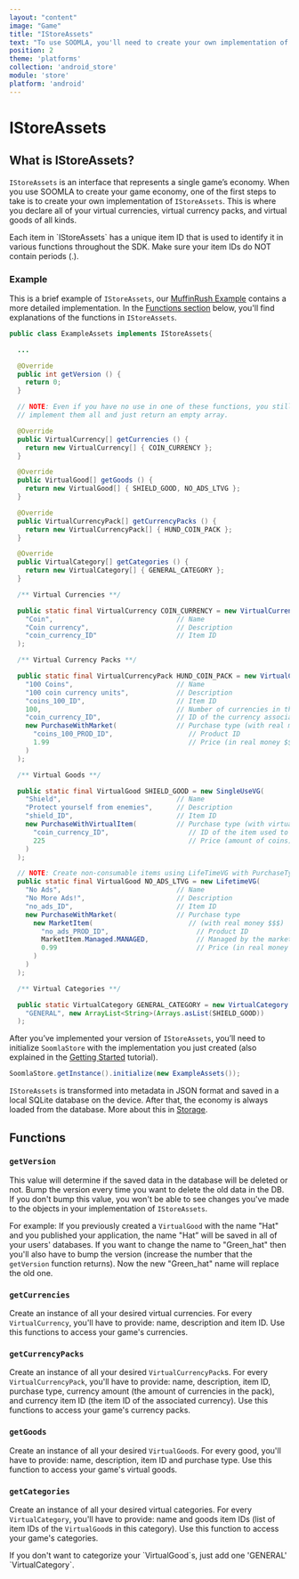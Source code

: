 ```yaml
---
layout: "content"
image: "Game"
title: "IStoreAssets"
text: "To use SOOMLA, you'll need to create your own implementation of IStoreAssets, an interface that represents your game’s economy."
position: 2
theme: 'platforms'
collection: 'android_store'
module: 'store'
platform: 'android'
---
```


# IStoreAssets

## What is IStoreAssets?

`IStoreAssets` is an interface that represents a single game’s economy. When you use SOOMLA to create your game economy, one of the first steps to take is to create your own implementation of `IStoreAssets`. This is where you declare all of your virtual currencies, virtual currency packs, and virtual goods of all kinds.

<div class="info-box">Each item in `IStoreAssets` has a unique item ID that is used to identify it in various functions throughout the SDK. Make sure your item IDs do NOT contain periods (.).</div>

### Example

This is a brief example of `IStoreAssets`, our [MuffinRush Example](https://github.com/soomla/android-store/blob/master/SoomlaAndroidStoreTest/src/com/soomla/test/MuffinRushAssets.java) contains a more detailed implementation. In the [Functions section](#functions) below, you'll find explanations of the functions in `IStoreAssets`.

``` java
public class ExampleAssets implements IStoreAssets{

  ...

  @Override
  public int getVersion () {
    return 0;
  }

  // NOTE: Even if you have no use in one of these functions, you still need to
  // implement them all and just return an empty array.

  @Override
  public VirtualCurrency[] getCurrencies () {
    return new VirtualCurrency[] { COIN_CURRENCY };
  }

  @Override
  public VirtualGood[] getGoods () {
    return new VirtualGood[] { SHIELD_GOOD, NO_ADS_LTVG };
  }

  @Override
  public VirtualCurrencyPack[] getCurrencyPacks () {
    return new VirtualCurrencyPack[] { HUND_COIN_PACK };
  }

  @Override
  public VirtualCategory[] getCategories () {
    return new VirtualCategory[] { GENERAL_CATEGORY };
  }

  /** Virtual Currencies **/

  public static final VirtualCurrency COIN_CURRENCY = new VirtualCurrency(
    "Coin",                               // Name
    "Coin currency",                      // Description
    "coin_currency_ID"                    // Item ID
  );

  /** Virtual Currency Packs **/

  public static final VirtualCurrencyPack HUND_COIN_PACK = new VirtualCurrencyPack(
    "100 Coins",                          // Name
    "100 coin currency units",            // Description
    "coins_100_ID",                       // Item ID
    100,                                  // Number of currencies in the pack
    "coin_currency_ID",                   // ID of the currency associated with this pack
    new PurchaseWithMarket(               // Purchase type (with real money $$$)
      "coins_100_PROD_ID",                   // Product ID
      1.99                                   // Price (in real money $$$)
    )
  );

  /** Virtual Goods **/

  public static final VirtualGood SHIELD_GOOD = new SingleUseVG(
    "Shield",                             // Name
    "Protect yourself from enemies",      // Description
    "shield_ID",                          // Item ID
    new PurchaseWithVirtualItem(          // Purchase type (with virtual currency)
      "coin_currency_ID",                    // ID of the item used to pay with
      225                                    // Price (amount of coins)
    )
  );

  // NOTE: Create non-consumable items using LifeTimeVG with PurchaseType of PurchaseWithMarket.
  public static final VirtualGood NO_ADS_LTVG = new LifetimeVG(
    "No Ads",                             // Name
    "No More Ads!",                       // Description
    "no_ads_ID",                          // Item ID
    new PurchaseWithMarket(               // Purchase type
      new MarketItem(                        // (with real money $$$)
        "no_ads_PROD_ID",                      // Product ID
        MarketItem.Managed.MANAGED,            // Managed by the market
        0.99                                   // Price (in real money $$$)
      )
    )
  );

  /** Virtual Categories **/

  public static VirtualCategory GENERAL_CATEGORY = new VirtualCategory (
    "GENERAL", new ArrayList<String>(Arrays.asList(SHIELD_GOOD))
  );

```

After you’ve implemented your version of `IStoreAssets`, you’ll need to initialize `SoomlaStore` with the implementation you just created (also explained in the [Getting Started](/android/store/Store_GettingStarted) tutorial).

``` cs
SoomlaStore.getInstance().initialize(new ExampleAssets());
```

`IStoreAssets` is transformed into metadata in JSON format and saved in a local SQLite database on the device. After that, the economy is always loaded from the database. More about this in [Storage](/android/store/Store_Storage).

## Functions

### `getVersion`

This value will determine if the saved data in the database will be deleted or not. Bump the version every time you want to delete the old data in the DB. If you don't bump this value, you won't be able to see changes you've made to the objects in your implementation of `IStoreAssets`.

For example: If you previously created a `VirtualGood` with the name "Hat" and you published your application, the name "Hat” will be saved in all of your users' databases. If you want to change the name to "Green_hat" then you'll also have to bump the version (increase the number that the `getVersion` function returns). Now the new "Green_hat" name will replace the old one.

### `getCurrencies`

Create an instance of all your desired virtual currencies. For every `VirtualCurrency`, you'll have to provide: name, description and item ID. Use this functions to access your game's currencies.

### `getCurrencyPacks`

Create an instance of all your desired `VirtualCurrencyPack`s. For every `VirtualCurrencyPack`, you'll have to provide: name, description, item ID, purchase type, currency amount (the amount of currencies in the pack), and currency item ID (the item ID of the associated currency). Use this functions to access your game's currency packs.

### `getGoods`

Create an instance of all your desired `VirtualGood`s. For every good, you'll have to provide: name, description, item ID and purchase type. Use this function to access your game's virtual goods.

### `getCategories`

Create an instance of all your desired virtual categories. For every `VirtualCategory`, you'll have to provide: name and goods item IDs (list of item IDs of the `VirtualGood`s in this category). Use this function to access your game's categories.

<div class="info-box">If you don't want to categorize your `VirtualGood`s, just add one 'GENERAL' `VirtualCategory`.</div>
